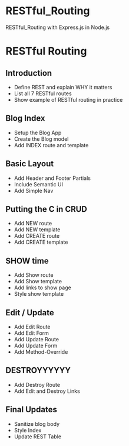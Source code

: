 # RESTful_Routing
RESTful_Routing with Express.js in Node.js

# RESTful Routing

## Introduction
* Define REST and explain WHY it matters
* List all 7 RESTful routes
* Show example of RESTful routing in practice

## Blog Index
* Setup the Blog App
* Create the Blog model
* Add INDEX route and template

## Basic Layout
* Add Header and Footer Partials
* Include Semantic UI
* Add Simple Nav

## Putting the C in CRUD
* Add NEW route
* Add NEW template
* Add CREATE route
* Add CREATE template

## SHOW time
* Add Show route
* Add Show template
* Add links to show page
* Style show template

## Edit / Update
* Add Edit Route
* Add Edit Form
* Add Update Route
* Add Update Form
* Add Method-Override

## DESTROYYYYYY
* Add Destroy Route
* Add Edit and Destroy Links

## Final Updates
* Sanitize blog body
* Style Index
* Update REST Table
